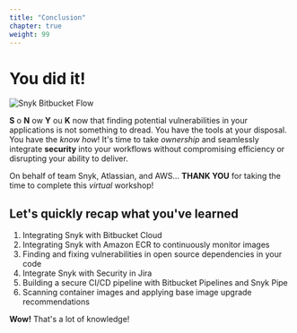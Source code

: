 ```yaml
---
title: "Conclusion"
chapter: true
weight: 99
---
```


# You did it!

![Snyk Bitbucket Flow](images/snyk-conclusion.png)


__S__ o __N__ ow __Y__ ou __K__ now that finding potential vulnerabilities in your applications is not something to dread. 
You have the tools at your disposal. You have the _know how_! It's time to take _ownership_ and seamlessly integrate __security__ into your
workflows without compromising efficiency or disrupting your ability to deliver.

On behalf of team Snyk, Atlassian, and AWS... __THANK YOU__ for taking the time to complete this _virtual_ workshop!

## Let's quickly recap what you've learned

1. Integrating Snyk with Bitbucket Cloud
1. Integrating Snyk with Amazon ECR to continuously monitor images
1. Finding and fixing vulnerabilities in open source dependencies in your code
1. Integrate Snyk with Security in Jira
1. Building a secure CI/CD pipeline with Bitbucket Pipelines and Snyk Pipe
1. Scanning container images and applying base image upgrade recommendations

__Wow!__ That's a lot of knowledge!
